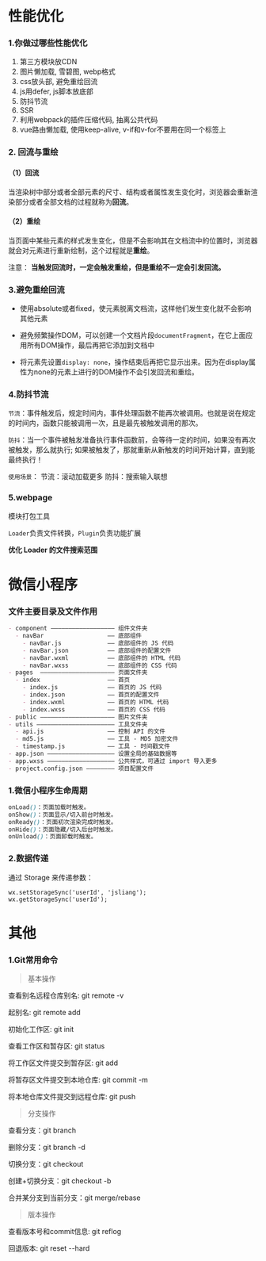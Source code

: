 # 性能优化

### 1.你做过哪些性能优化

1. 第三方模块放CDN
2. 图片懒加载, 雪碧图, webp格式
3. css放头部, 避免重绘回流
4. js用defer, js脚本放底部
5. 防抖节流
6. SSR
7. 利用webpack的插件压缩代码, 抽离公共代码
8. vue路由懒加载, 使用keep-alive, v-if和v-for不要用在同一个标签上

### 2. 回流与重绘

#### （1）回流

当渲染树中部分或者全部元素的尺寸、结构或者属性发生变化时，浏览器会重新渲染部分或者全部文档的过程就称为**回流**。

#### （2）重绘

当页面中某些元素的样式发生变化，但是不会影响其在文档流中的位置时，浏览器就会对元素进行重新绘制，这个过程就是**重绘**。

注意： **当触发回流时，一定会触发重绘，但是重绘不一定会引发回流。**

### 3.避免重绘回流

- 使用absolute或者fixed，使元素脱离文档流，这样他们发生变化就不会影响其他元素

- 避免频繁操作DOM，可以创建一个文档片段`documentFragment`，在它上面应用所有DOM操作，最后再把它添加到文档中
- 将元素先设置`display: none`，操作结束后再把它显示出来。因为在display属性为none的元素上进行的DOM操作不会引发回流和重绘。

### 4.防抖节流

`节流`：事件触发后，规定时间内，事件处理函数不能再次被调用。也就是说在规定的时间内，函数只能被调用一次，且是最先被触发调用的那次。

`防抖`：当一个事件被触发准备执行事件函数前，会等待一定的时间，如果没有再次被触发，那么就执行;  如果被触发了，那就重新从新触发的时间开始计算，直到能最终执行！

`使用场景`：
 节流：滚动加载更多
 防抖：搜索输入联想

### 5.webpage

模块打包工具

`Loader`负责文件转换，`Plugin`负责功能扩展

**优化 Loader 的文件搜索范围**

# 微信小程序

### 文件主要目录及文件作用

```markdown
- component —————————————————— 组件文件夹
  - navBar                  —— 底部组件
    - navBar.js             —— 底部组件的 JS 代码
    - navBar.json           —— 底部组件的配置文件
    - navBar.wxml           —— 底部组件的 HTML 代码
    - navBar.wxss           —— 底部组件的 CSS 代码
- pages  ————————————————————— 页面文件夹
  - index                   —— 首页
    - index.js              —— 首页的 JS 代码
    - index.json            —— 首页的配置文件
    - index.wxml            —— 首页的 HTML 代码
    - index.wxss            —— 首页的 CSS 代码
- public ————————————————————— 图片文件夹
- utils —————————————————————— 工具文件夹
  - api.js                  —— 控制 API 的文件
  - md5.js                  —— 工具 - MD5 加密文件
  - timestamp.js            —— 工具 - 时间戳文件
- app.json ——————————————————— 设置全局的基础数据等
- app.wxss ——————————————————— 公共样式，可通过 import 导入更多
- project.config.json ———————— 项目配置文件
```

### 1.微信小程序生命周期

```scss
onLoad()：页面加载时触发。
onShow()：页面显示/切入前台时触发。
onReady()：页面初次渲染完成时触发。
onHide()：页面隐藏/切入后台时触发。
onUnload()：页面卸载时触发。
```

### 2.数据传递

通过 Storage 来传递参数：

```arduino
wx.setStorageSync('userId', 'jsliang');
wx.getStorageSync('userId');
```

# 其他

### 1.Git常用命令

> 基本操作

查看别名远程仓库别名:  git remote -v

起别名: git remote add

初始化工作区: git init

查看工作区和暂存区: git status

将工作区文件提交到暂存区: git add

将暂存区文件提交到本地仓库: git commit -m

将本地仓库文件提交到远程仓库: git push

> 分支操作

查看分支：git branch

删除分支：git branch -d

切换分支：git checkout

创建+切换分支：git checkout -b

合并某分支到当前分支：git merge/rebase

> 版本操作

查看版本号和commit信息: git reflog

回退版本: git reset --hard 

